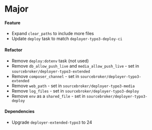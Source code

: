# Major

#### Feature

- Expand `clear_paths` to include more files
- Update `deploy` task to match `deployer-typo3-deploy-ci`

#### Refactor

- Remove `deploy:dotenv` task (not used)
- Remove `db_allow_push_live` and `media_allow_push_live` - set in `sourcebroker/deployer-typo3-extended`
- Remove `composer_channel` - set in `sourcebroker/deployer-typo3-extended`
- Remove `web_path` - set in `sourcebroker/deployer-typo3-media`
- Remove `log_files` - set in `sourcebroker/deployer-typo3-deploy`
- Remove `env` as a `shared_file` - set in `sourcebroker/deployer-typo3-deploy`

#### Dependencies

- Upgrade `deployer-extended-typo3` to 24

